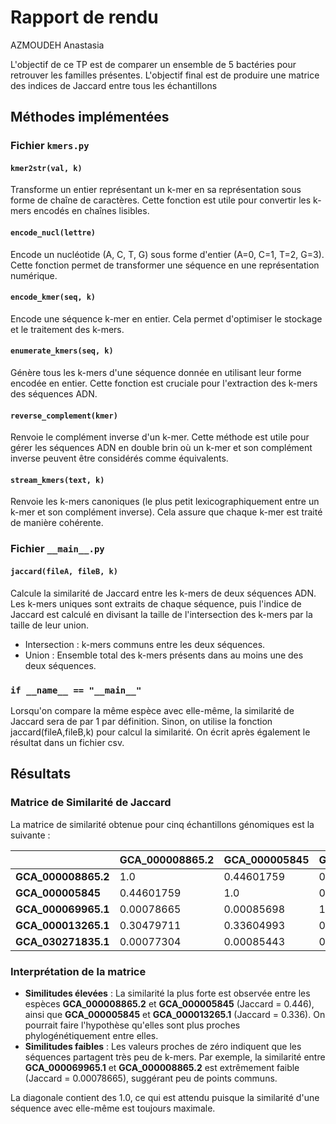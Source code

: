 # Rapport de rendu 

AZMOUDEH Anastasia

L'objectif de ce TP est de comparer un ensemble de 5 bactéries pour retrouver les familles présentes. L'objectif final est de produire une matrice des indices de Jaccard entre tous les échantillons


## Méthodes implémentées

### Fichier `kmers.py`

#### `kmer2str(val, k)`
Transforme un entier représentant un k-mer en sa représentation sous forme de chaîne de caractères. Cette fonction est utile pour convertir les k-mers encodés en chaînes lisibles.

#### `encode_nucl(lettre)`
Encode un nucléotide (A, C, T, G) sous forme d'entier (A=0, C=1, T=2, G=3). Cette fonction permet de transformer une séquence en une représentation numérique.

#### `encode_kmer(seq, k)`
Encode une séquence k-mer en entier. Cela permet d'optimiser le stockage et le traitement des k-mers.

#### `enumerate_kmers(seq, k)`
Génère tous les k-mers d'une séquence donnée en utilisant leur forme encodée en entier. Cette fonction est cruciale pour l'extraction des k-mers des séquences ADN.

#### `reverse_complement(kmer)`
Renvoie le complément inverse d'un k-mer. Cette méthode est utile pour gérer les séquences ADN en double brin où un k-mer et son complément inverse peuvent être considérés comme équivalents.

#### `stream_kmers(text, k)`
Renvoie les k-mers canoniques (le plus petit lexicographiquement entre un k-mer et son complément inverse). Cela assure que chaque k-mer est traité de manière cohérente.

### Fichier `__main__.py`

#### `jaccard(fileA, fileB, k)`
Calcule la similarité de Jaccard entre les k-mers de deux séquences ADN. Les k-mers uniques sont extraits de chaque séquence, puis l'indice de Jaccard est calculé en divisant la taille de l'intersection des k-mers par la taille de leur union.
- Intersection : k-mers communs entre les deux séquences.
- Union : Ensemble total des k-mers présents dans au moins une des deux séquences.

### `if __name__ == "__main__"`

Lorsqu'on compare la même espèce avec elle-même, la similarité de Jaccard sera de par 1 par définition. Sinon, on utilise la fonction jaccard(fileA,fileB,k) pour calcul la similarité. On écrit après également le résultat dans un fichier csv.

## Résultats

### Matrice de Similarité de Jaccard

La matrice de similarité obtenue pour cinq échantillons génomiques est la suivante :

|                      | GCA_000008865.2 | GCA_000005845 | GCA_000069965.1 | GCA_000013265.1 | GCA_030271835.1 |
|----------------------|-----------------|---------------|-----------------|-----------------|-----------------|
| **GCA_000008865.2**   | 1.0             | 0.44601759    | 0.00078665      | 0.30479711      | 0.00077304      |
| **GCA_000005845**     | 0.44601759      | 1.0           | 0.00085698      | 0.33604993      | 0.00085443      |
| **GCA_000069965.1**   | 0.00078665      | 0.00085698    | 1.0             | 0.0008489       | 0.02623378      |
| **GCA_000013265.1**   | 0.30479711      | 0.33604993    | 0.0008489       | 1.0             | 0.00082473      |
| **GCA_030271835.1**   | 0.00077304      | 0.00085443    | 0.02623378      | 0.00082473      | 1.0             |

### Interprétation de la matrice

- **Similitudes élevées** : La similarité la plus forte est observée entre les espèces **GCA_000008865.2** et **GCA_000005845** (Jaccard = 0.446), ainsi que **GCA_000005845** et **GCA_000013265.1** (Jaccard = 0.336). On pourrait faire l'hypothèse qu'elles sont plus proches phylogénétiquement entre elles.
- **Similitudes faibles** : Les valeurs proches de zéro indiquent que les séquences partagent très peu de k-mers. Par exemple, la similarité entre **GCA_000069965.1** et **GCA_000008865.2** est extrêmement faible (Jaccard = 0.00078665), suggérant peu de points communs.

La diagonale contient des 1.0, ce qui est attendu puisque la similarité d'une séquence avec elle-même est toujours maximale.




